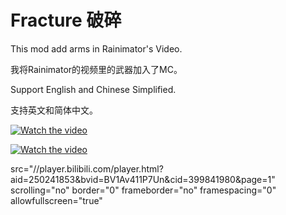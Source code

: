 # Fracture 破碎

This mod add arms in Rainimator's Video.

我将Rainimator的视频里的武器加入了MC。

Support English and Chinese Simplified.

支持英文和简体中文。

[![Watch the video](https://img.youtube.com/vi/_FBifpZwbRc/maxresdefault.jpg)](https://www.youtube.com/watch?v=_FBifpZwbRc)

[![Watch the video](https://raw.github.com/IAFEnvoy/Fracture/videoicon.png)](https://www.bilibili.com/video/BV1Av411P7Un)

src="//player.bilibili.com/player.html?aid=250241853&bvid=BV1Av411P7Un&cid=399841980&page=1" scrolling="no" border="0" frameborder="no" framespacing="0" allowfullscreen="true"